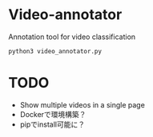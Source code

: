 # Video-annotator

Annotation tool for video classification  

```
python3 video_annotator.py
```

# TODO
- Show multiple videos in a single page
- Dockerで環境構築？
- pipでinstall可能に？